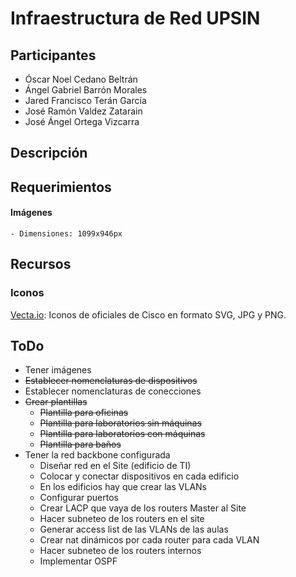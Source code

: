 # Infraestructura de Red UPSIN

## Participantes

- Óscar Noel Cedano Beltrán
- Ángel Gabriel Barrón Morales
- Jared Francisco Terán García
- José Ramón Valdez Zatarain
- José Ángel Ortega Vizcarra

## Descripción

## Requerimientos

#### Imágenes

    - Dimensiones: 1099x946px

## Recursos

### Iconos

 [Vecta.io](https://vecta.io/symbols/category/cisco): Iconos de oficiales de Cisco en formato SVG, JPG y PNG. 

## ToDo
- Tener imágenes
- ~~Establecer nomenclaturas de dispositivos~~
- Establecer nomenclaturas de conecciones
- ~~Crear plantillas~~
  - ~~Plantilla para oficinas~~
  - ~~Plantilla para laboratorios sin máquinas~~
  - ~~Plantilla para laboratorios con máquinas~~
  - ~~Plantilla para baños~~
- Tener la red backbone configurada
  - Diseñar red en el Site (edificio de TI)
  - Colocar y conectar dispositivos en cada edificio
  - En los edificios hay que crear las VLANs
  - Configurar puertos
  - Crear LACP que vaya de los routers Master al Site
  - Hacer subneteo de los routers en el site
  - Generar access list de las VLANs de las aulas
  - Crear nat dinámicos por cada router para cada VLAN
  - Hacer subneteo de los routers internos
  - Implementar OSPF
